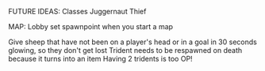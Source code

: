 FUTURE IDEAS:
Classes
    Juggernaut
    Thief

MAP:
    Lobby
    set spawnpoint when you start a map


Give sheep that have not been on a player's head or in a goal in 30 seconds glowing, so they don't get lost
Trident needs to be respawned on death because it turns into an item
Having 2 tridents is too OP!
